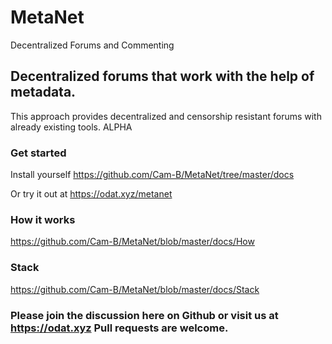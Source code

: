 # MetaNet
Decentralized Forums and Commenting

## Decentralized forums that work with the help of metadata.
This approach provides decentralized and censorship resistant forums with already existing tools.
ALPHA

### Get started

Install yourself
https://github.com/Cam-B/MetaNet/tree/master/docs

Or try it out at
https://odat.xyz/metanet


### How it works
https://github.com/Cam-B/MetaNet/blob/master/docs/How

### Stack
https://github.com/Cam-B/MetaNet/blob/master/docs/Stack


### Please join the discussion here on Github or visit us at https://odat.xyz Pull requests are welcome.






